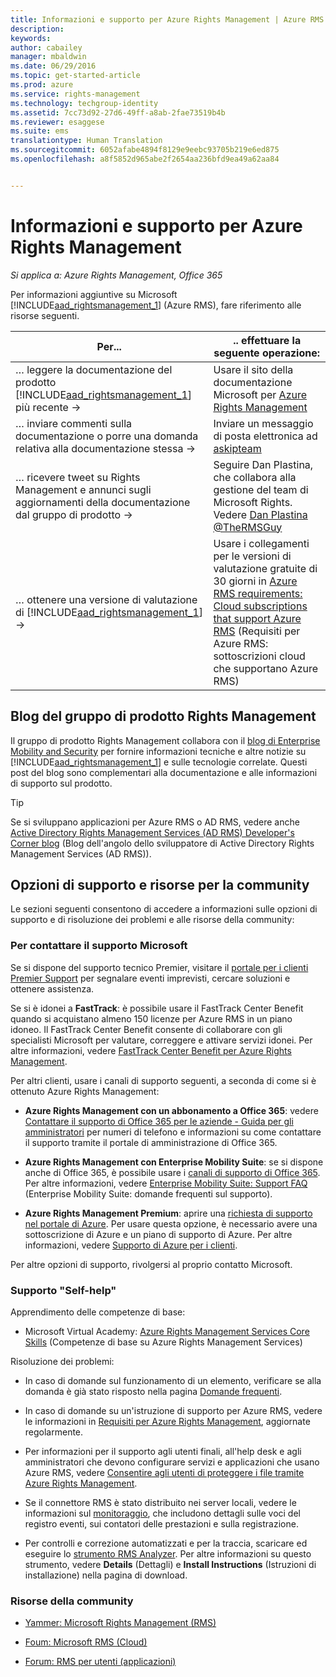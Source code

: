 ```yaml
---
title: Informazioni e supporto per Azure Rights Management | Azure RMS
description: 
keywords: 
author: cabailey
manager: mbaldwin
ms.date: 06/29/2016
ms.topic: get-started-article
ms.prod: azure
ms.service: rights-management
ms.technology: techgroup-identity
ms.assetid: 7cc73d92-27d6-49ff-a8ab-2fae73519b4b
ms.reviewer: esaggese
ms.suite: ems
translationtype: Human Translation
ms.sourcegitcommit: 6052afabe4894f8129e9eebc93705b219e6ed875
ms.openlocfilehash: a8f5852d965abe2f2654aa236bfd9ea49a62aa84


---
```


# Informazioni e supporto per Azure Rights Management

*Si applica a: Azure Rights Management, Office 365*

Per informazioni aggiuntive su Microsoft [!INCLUDE[aad_rightsmanagement_1](../includes/aad_rightsmanagement_1_md.md)] (Azure RMS), fare riferimento alle risorse seguenti.

|Per...|.. effettuare la seguente operazione:|
|----------------|---------------|
|… leggere la documentazione del prodotto [!INCLUDE[aad_rightsmanagement_1](../includes/aad_rightsmanagement_1_md.md)] più recente →|Usare il sito della documentazione Microsoft per [Azure Rights Management](../understand-explore/azure-rights-management.md)|
|… inviare commenti sulla documentazione o porre una domanda relativa alla documentazione stessa →|Inviare un messaggio di posta elettronica ad [askipteam](mailto:%20askipteam@microsoft.com?subject=Documentation%20feedback)|
|… ricevere tweet su Rights Management e annunci sugli aggiornamenti della documentazione dal gruppo di prodotto →|Seguire Dan Plastina, che collabora alla gestione del team di Microsoft Rights. Vedere [Dan Plastina @TheRMSGuy](https://twitter.com/TheRMSGuy)|
|… ottenere una versione di valutazione di [!INCLUDE[aad_rightsmanagement_1](../includes/aad_rightsmanagement_1_md.md)] →|Usare i collegamenti per le versioni di valutazione gratuite di 30 giorni in [Azure RMS requirements: Cloud subscriptions that support Azure RMS](requirements-subscriptions.md) (Requisiti per Azure RMS: sottoscrizioni cloud che supportano Azure RMS)|


## Blog del gruppo di prodotto Rights Management
Il gruppo di prodotto Rights Management collabora con il [blog di Enterprise Mobility and Security](https://blogs.technet.microsoft.com/enterprisemobility/?product=azure-rights-management-services) per fornire informazioni tecniche e altre notizie su [!INCLUDE[aad_rightsmanagement_1](../includes/aad_rightsmanagement_1_md.md)] e sulle tecnologie correlate. Questi post del blog sono complementari alla documentazione e alle informazioni di supporto sul prodotto.

> [!TIP]
> Se si sviluppano applicazioni per Azure RMS o AD RMS, vedere anche [Active Directory Rights Management Services (AD RMS) Developer's Corner blog](https://blogs.msdn.microsoft.com/rms/) (Blog dell'angolo dello sviluppatore di Active Directory Rights Management Services (AD RMS)).

## Opzioni di supporto e risorse per la community
Le sezioni seguenti consentono di accedere a informazioni sulle opzioni di supporto e di risoluzione dei problemi e alle risorse della community:

### Per contattare il supporto Microsoft

Se si dispone del supporto tecnico Premier, visitare il [portale per i clienti Premier Support](https://premier.microsoft.com/) per segnalare eventi imprevisti, cercare soluzioni e ottenere assistenza.

Se si è idonei a **FastTrack**: è possibile usare il FastTrack Center Benefit quando si acquistano almeno 150 licenze per Azure RMS in un piano idoneo. Il FastTrack Center Benefit consente di collaborare con gli specialisti Microsoft per valutare, correggere e attivare servizi idonei. Per altre informazioni, vedere [FastTrack Center Benefit per Azure Rights Management](https://technet.microsoft.com/library/mt607025.aspx).

Per altri clienti, usare i canali di supporto seguenti, a seconda di come si è ottenuto Azure Rights Management:

- **Azure Rights Management con un abbonamento a Office 365**: vedere [Contattare il supporto di Office 365 per le aziende - Guida per gli amministratori](https://support.office.com/article/Contact-Office-365-for-business-support-Admin-Help-32a17ca7-6fa0-4870-8a8d-e25ba4ccfd4b) per numeri di telefono e informazioni su come contattare il supporto tramite il portale di amministrazione di Office 365. 

- **Azure Rights Management con Enterprise Mobility Suite**: se si dispone anche di Office 365, è possibile usare i [canali di supporto di Office 365](https://support.office.com/article/Contact-Office-365-for-business-support-Admin-Help-32a17ca7-6fa0-4870-8a8d-e25ba4ccfd4b).  Per altre informazioni, vedere [Enterprise Mobility Suite: Support FAQ](https://technet.microsoft.com/dn932057.aspx) (Enterprise Mobility Suite: domande frequenti sul supporto).

- **Azure Rights Management Premium**: aprire una [richiesta di supporto nel portale di Azure](https://portal.azure.com/#blade/Microsoft_Azure_Support/HelpAndSupportBlade). Per usare questa opzione, è necessario avere una sottoscrizione di Azure e un piano di supporto di Azure. Per altre informazioni, vedere [Supporto di Azure per i clienti](https://azure.microsoft.com/support/plans/). 

Per altre opzioni di supporto, rivolgersi al proprio contatto Microsoft. 

### Supporto "Self-help"

Apprendimento delle competenze di base:

- Microsoft Virtual Academy: [Azure Rights Management Services Core Skills](https://mva.microsoft.com/en-us/training-courses/azure-rights-management-services-core-skills-10500?l=QLoxMwuCB_1805094681) (Competenze di base su Azure Rights Management Services)

Risoluzione dei problemi:

- In caso di domande sul funzionamento di un elemento, verificare se alla domanda è già stato risposto nella pagina [Domande frequenti](faqs.md).

- In caso di domande su un'istruzione di supporto per Azure RMS, vedere le informazioni in [Requisiti per Azure Rights Management](requirements-azure-rms.md), aggiornate regolarmente.

- Per informazioni per il supporto agli utenti finali, all'help desk e agli amministratori che devono configurare servizi e applicazioni che usano Azure RMS, vedere [Consentire agli utenti di proteggere i file tramite Azure Rights Management](../deploy-use/help-users.md).

- Se il connettore RMS è stato distribuito nei server locali, vedere le informazioni sul [monitoraggio](../deploy-use/monitor-rms-connector.md), che includono dettagli sulle voci del registro eventi, sui contatori delle prestazioni e sulla registrazione.

- Per controlli e correzione automatizzati e per la traccia, scaricare ed eseguire lo [strumento RMS Analyzer](http://www.microsoft.com/en-us/download/details.aspx?id=46437). Per altre informazioni su questo strumento, vedere **Details** (Dettagli) e **Install Instructions** (Istruzioni di installazione) nella pagina di download. 

### Risorse della community

-   [Yammer: Microsoft Rights Management (RMS)](http://www.yammer.com/AskIPTeam)

-   [Foum: Microsoft RMS (Cloud)](https://social.technet.microsoft.com/Forums/en-US/home?forum=rmscloud)

-   [Forum: RMS per utenti (applicazioni)](https://social.technet.microsoft.com/Forums/en-US/home?forum=rmsapps)




<!--HONumber=Jun16_HO4-->


